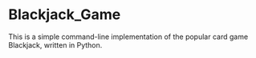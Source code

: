 # Blackjack_Game
This is a simple command-line implementation of the popular card game Blackjack, written in Python.
